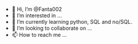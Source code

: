 - 👋 Hi, I’m @Fanta002
- 👀 I’m interested in ...
- 🌱 I’m currently learning python, SQL and no/SQL.
- 💞️ I’m looking to collaborate on ...
- 📫 How to reach me ...

<!---
Fanta002/Fanta002 is a ✨ special ✨ repository because its `README.md` (this file) appears on your GitHub profile.
You can click the Preview link to take a look at your changes.
--->
